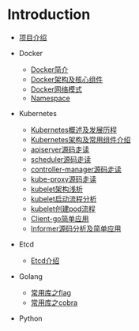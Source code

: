# Introduction


* [项目介绍](README.md)
* Docker
    * [Docker简介](doc/docker/docker简介.md)
    * [Docker架构及核心组件](doc/docker/docker架构及核心组件.md)
    * [Docker网络模式](doc/docker/docker网络.md)
    * [Namespace](doc/docker/namespace.md)
* Kubernetes
    * [Kubernetes概述及发展历程](doc/kubernetes/kubernetes概述及发展历程.md)
    * [Kubernetes架构及常用组件介绍](doc/kubernetes/kubernetes架构及常用组件介绍.md)
    * [apiserver源码走读](doc/kubernetes/apiserver.md)
    * [scheduler源码走读](doc/kubernetes/scheduler.md)
    * [controller-manager源码走读](doc/kubernetes/controller-manager.md)
    * [kube-proxy源码走读](doc/kubernetes/controller-manager.md)
    * [kubelet架构浅析](doc/kubernetes/kubelet-info.md)
    * [kubelet启动流程分析](doc/kubernetes/kubelet-start.md)
    * [kubelet创建pod流程](doc/kubernetes/kubelet-create-pod.md)
    * [Client-go简单应用](doc/kubernetes/client-go.md)
    * [Informer源码分析及简单应用](doc/kubernetes/informer.md)

* Etcd
    * [Etcd介绍](doc/kubernetes/etcd-info.md)
* Golang
    * [常用库之flag](doc/golang/flag&pflag.md)
    * [常用库之cobra](doc/golang/cobra.md)
* Python